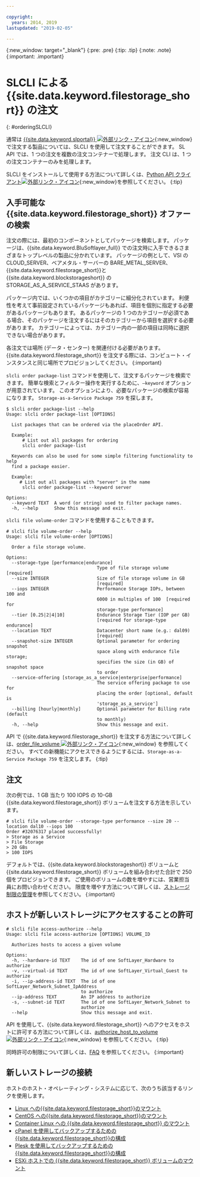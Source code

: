 ```yaml
---

copyright:
  years: 2014, 2019
lastupdated: "2019-02-05"

---
```

{:new_window: target="_blank"}
{:pre: .pre}
{:tip: .tip}
{:note: .note}
{:important: .important}

# SLCLI による {{site.data.keyword.filestorage_short}} の注文
{: #orderingSLCLI}

通常は [{{site.data.keyword.slportal}} ![外部リンク・アイコン](../../icons/launch-glyph.svg "外部リンク・アイコン")](https://control.softlayer.com/){:new_window} で注文する製品については、SLCLI を使用して注文することができます。 SL API では、1 つの注文を複数の注文コンテナーで処理します。 注文 CLI は、1 つの注文コンテナーのみを処理します。

SLCLI をインストールして使用する方法について詳しくは、[Python API クライアント![外部リンク・アイコン](../../icons/launch-glyph.svg "外部リンク・アイコン")](https://softlayer-python.readthedocs.io/en/latest/cli.html){:new_window}を参照してください。
{:tip}

## 入手可能な {{site.data.keyword.filestorage_short}} オファーの検索

注文の際には、最初のコンポーネントとしてパッケージを検索します。 パッケージは、{{site.data.keyword.BluSoftlayer_full}} での注文時に入手できるさまざまなトップレベルの製品に分かれています。 パッケージの例として、VSI の CLOUD_SERVER、ベアメタル・サーバーの BARE_METAL_SERVER、{{site.data.keyword.filestorage_short}}と {{site.data.keyword.blockstorageshort}} の STORAGE_AS_A_SERVICE_STAAS があります。

パッケージ内では、いくつかの項目がカテゴリーに細分化されています。 利便性を考えて事前設定されているパッケージもあれば、項目を個別に指定する必要があるパッケージもあります。 あるパッケージの 1 つのカテゴリーが必須である場合、そのパッケージを注文するにはそのカテゴリーから項目を選択する必要があります。 カテゴリーによっては、カテゴリー内の一部の項目は同時に選択できない場合があります。

各注文では場所 (データ・センター) を関連付ける必要があります。 {{site.data.keyword.filestorage_short}} を注文する際には、コンピュート・インスタンスと同じ場所でプロビジョンしてください。
{:important}

`slcli order package-list` コマンドを使用して、注文するパッケージを検索できます。 簡単な検索とフィルター操作を実行するために、`–keyword` オプションが用意されています。 このオプションにより、必要なパッケージの検索が容易になります。 `Storage-as-a-Service Package 759` を探します。

```
$ slcli order package-list --help
Usage: slcli order package-list [OPTIONS]

  List packages that can be ordered via the placeOrder API.

  Example:
      # List out all packages for ordering
      slcli order package-list

  Keywords can also be used for some simple filtering functionality to help
  find a package easier.

  Example:
     # List out all packages with "server" in the name
      slcli order package-list --keyword server

Options:
  --keyword TEXT  A word (or string) used to filter package names.
  -h, --help      Show this message and exit.
```

`slcli file volume-order` コマンドを使用することもできます。

```
# slcli file volume-order --help
Usage: slcli file volume-order [OPTIONS]

  Order a file storage volume.

Options:
  --storage-type [performance|endurance]
                                  Type of file storage volume  [required]
  --size INTEGER                  Size of file storage volume in GB
                                  [required]
  --iops INTEGER                  Performance Storage IOPs, between 100 and
                                  6000 in multiples of 100  [required for
                                  storage-type performance]
  --tier [0.25|2|4|10]            Endurance Storage Tier (IOP per GB)
                                  [required for storage-type endurance]
  --location TEXT                 Datacenter short name (e.g.: dal09)
                                  [required]
  --snapshot-size INTEGER         Optional parameter for ordering snapshot
                                  space along with endurance file storage;
                                  specifies the size (in GB) of snapshot space
                                  to order
  --service-offering [storage_as_a_service|enterprise|performance]
                                  The service offering package to use for
                                  placing the order [optional, default is
                                  'storage_as_a_service']
  --billing [hourly|monthly]      Optional parameter for Billing rate (default
                                  to monthly)
  -h, --help                      Show this message and exit.
```

API で {{site.data.keyword.filestorage_short}} を注文する方法について詳しくは、[order_file_volume ![外部リンク・アイコン](../../icons/launch-glyph.svg "外部リンク・アイコン")](https://softlayer-python.readthedocs.io/en/latest/api/managers/file.html#SoftLayer.managers.file.FileStorageManager.order_file_volume){:new_window} を参照してください。
すべての新機能にアクセスできるようにするには、`Storage-as-a-Service Package 759` を注文します。
{:tip}


## 注文

次の例では、1 GB 当たり 100 IOPS の 10-GB {{site.data.keyword.filestorage_short}} ボリュームを注文する方法を示しています。

```
# slcli file volume-order --storage-type performance --size 20 --location dal10 --iops 100
Order #32076317 placed successfully!
> Storage as a Service
> File Storage
> 20 GBs
> 100 IOPS
```

デフォルトでは、{{site.data.keyword.blockstorageshort}} ボリュームと {{site.data.keyword.filestorage_short}} ボリュームを組み合わせた合計で 250 個をプロビジョンできます。 ご使用のボリュームの数を増やすには、営業担当員にお問い合わせください。 限度を増やす方法について詳しくは、[ストレージ制限の管理](/docs/infrastructure/FileStorage?topic=FileStorage-managinglimits)を参照してください。
{:important}

## ホストが新しいストレージにアクセスすることの許可

```
# slcli file access-authorize --help
Usage: slcli file access-authorize [OPTIONS] VOLUME_ID

  Authorizes hosts to access a given volume

Options:
  -h, --hardware-id TEXT    The id of one SoftLayer_Hardware to authorize
  -v, --virtual-id TEXT     The id of one SoftLayer_Virtual_Guest to authorize
  -i, --ip-address-id TEXT  The id of one SoftLayer_Network_Subnet_IpAddress
                            to authorize
  --ip-address TEXT         An IP address to authorize
  -s, --subnet-id TEXT      The id of one SoftLayer_Network_Subnet to
                            authorize
  --help                    Show this message and exit.
```

API を使用して、{{site.data.keyword.filestorage_short}} へのアクセスをホストに許可する方法について詳しくは、[authorize_host_to_volume ![外部リンク・アイコン](../../icons/launch-glyph.svg "外部リンク・アイコン")](https://softlayer-python.readthedocs.io/en/latest/api/managers/file.html#SoftLayer.managers.file.FileStorageManager.authorize_host_to_volume){:new_window} を参照してください。
{:tip}

同時許可の制限について詳しくは、[FAQ](/docs/infrastructure/FileStorage?topic=FileStorage-faqs) を参照してください。
{:important}

## 新しいストレージの接続

ホストのホスト・オペレーティング・システムに応じて、次のうち該当するリンクを使用します。
- [Linux への{{site.data.keyword.filestorage_short}}のマウント](/docs/infrastructure/FileStorage?topic=FileStorage-mountingLinux)
- [CentOS への{{site.data.keyword.filestorage_short}}のマウント](/docs/infrastructure/FileStorage?topic=FileStorage-mountingCentOS)
- [Container Linux への {{site.data.keyword.filestorage_short}} のマウント](/docs/infrastructure/FileStorage?topic=FileStorage-mountingCoreOS)
- [cPanel を使用してバックアップするための{{site.data.keyword.filestorage_short}}の構成](/docs/infrastructure/FileStorage?topic=FileStorage-cPanelBackups)
- [Plesk を使用してバックアップするための{{site.data.keyword.filestorage_short}}の構成](/docs/infrastructure/FileStorage?topic=FileStorage-PleskBackup)
- [ESXi ホストでの {{site.data.keyword.filestorage_short}} ボリュームのマウント](/docs/infrastructure/FileStorage?topic=FileStorage-architectureguide)
